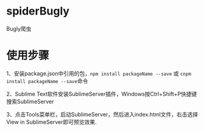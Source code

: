 # spiderBugly

Bugly爬虫

# 使用步骤

1、安装package.json中引用的包，`npm install packageName --save` 或 `cnpm install packageName --save`命令

2、Sublime Text软件安装SublimeServer插件，Windows按Ctrl+Shift+P快捷键搜索SublimeServer

3、点击Tools菜单栏，启动SublimeServer，然后进入index.html文件，右击选择View in SublimeServer即可预览效果.

